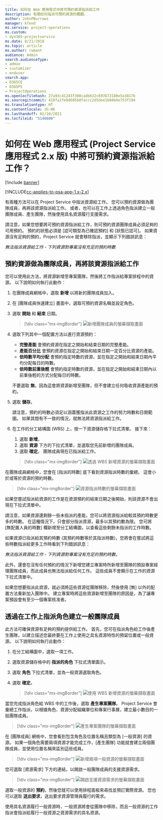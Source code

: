 ```yaml
---
title: 如何在 Web 應用程式中將可預約資源指派給工作
description: 有關如何指派可預約資源的概觀。
author: JohnPBurrows
manager: kfend
ms.service: project-operations
ms.custom:
- dyn365-projectservice
ms.date: 8/21/2018
ms.topic: article
ms.author: rumant
audience: Admin
search.audienceType:
- admin
- customizer
- enduser
search.app:
- D365CE
- D365PS
- ProjectOperations
ms.openlocfilehash: 27a93c41243f300cadb632c697672180e5a3817b
ms.sourcegitcommit: 418fa1fe9d605b8faccc2d5dee1b04b4e753f194
ms.translationtype: HT
ms.contentlocale: zh-HK
ms.lasthandoff: 02/10/2021
ms.locfileid: "5146600"
---
```

# <a name="how-do-i-assign-a-bookable-resource-to-a-task-in-the-web-app-project-service-app-v2x"></a>如何在 Web 應用程式 (Project Service 應用程式 2.x 版) 中將可預約資源指派給工作？

[!include [banner](../includes/psa-now-project-operations.md)]

[!INCLUDE[cc-applies-to-psa-app-1.x-2.x](../includes/cc-applies-to-psa-app-1x-2x.md)]

有兩種方法可以在 Project Service 中指派資源給工作。 您可以預約資源做為團隊成員，再將該資源指派給工作。 或者，也可以在工作上透過角色指派建立一般團隊成員、產生團隊，然後使用具名資源履行支援需求。

請注意，如果您想要將可預約資源指派給工作，則可預約資源團隊成員必須足夠的可用預約。 預約的狀態必須是 [認可類型為已確認預約] 和 [狀態已認可]。 如果資源沒有足夠的預約，Project Service 就會移除指派，並顯示下列錯誤訊息：

*無法指派資源給工作 - 下列資源對專案沒有充足的預約時數*

## <a name="book-a-resource-as-a-team-member-and-then-assign-the-resource-to-a-task"></a>預約資源做為團隊成員，再將該資源指派給工作

您可以使用此方法，將資源新增至專案團隊，然後將工作指派給專案排程中的資源。 以下說明如何執行此動作：
1.  在團隊成員網格中，選取 **新增** 以將新的團隊成員加入。
2.  在 [團隊成員快速建立] 畫面中，選取可預約資源名稱並設定角色。
3.  選取 **開始** 和 **結束** 日期。

    > [!div class="mx-imgBorder"] 
    > ![新增團隊成員的螢幕擷取畫面](media/FAQ-Resources-to-Tasks2-1.png "新增團隊成員的螢幕擷取畫面")
 
4.  選取下列其中一個配置方法以進行資源預約：
    - **完整產能** 會預約資源在指定之開始和結束日期的完整產能。
    - **產能百分比** 會預約資源在指定之開始和結束日期一定百分比資源的產能。
    - **依時數平均分配** 會預約指定時數的資源，並在指定之開始和結束日期內平均分配每日的時數。
    - **依時數前重後輕** 會預約指定時數的資源，並在指定之開始和結束日期內以前重後輕的方式分配每日的時數。

    不要選取 **無**，因為這會將資源新增至團隊，但不會建立任何吸收資源產能的預約。
5.  選取 **儲存**。

    請注意，預約的時數必須足以涵蓋獲指派此資源之工作的努力時數和日期範圍。 如果其間有不一致的情況，就無法將資源指派給工作。

6.  在工作的分工結構圖 (WBS) 上，按一下資源儲存格下拉式清單。 接下來： 

    1. 選取 **新增**。
    2. 選取 **資源** 下方的下拉式清單，並選取您先前新增的團隊成員。
    3. 選取 **確定**。 團隊成員現在已指派給工作。

    > [!div class="mx-imgBorder"] 
    > ![透過 WBS 新增資源的螢幕擷取畫面](media/FAQ-Resources-to-Tasks2-2.png "透過 WBS 新增資源的螢幕擷取畫面")
 
在團隊成員網格中，您會在 [指派的時數] 底下看到資源指派時數的彙總。 這會小於或等於資源的預約時數。 

> [!div class="mx-imgBorder"] 
> ![資源指派時數的螢幕擷取畫面](media/FAQ-Resources-to-Tasks2-3.png "資源指派時數的螢幕擷取畫面")
 
如果您嘗試指派給資源的工作是在資源預約的結束日期之後開始，則該資源不會出現在下拉式清單中。

請注意，如果資源還剩餘一些未指派的產能，您可以將資源指派給較其預約時數更多的時數。 在這種情況下，只會部分指派資源，最多以其預約數為限。 您可將 [無配置人員的時數] 欄新增至分工結構圖，以查看這些剩餘未指派的工作時數。

如果資源已指派給其預約時數 (其預約時數等於其指派時數)，您將會在嘗試將這些時數指派給更多工作時看到下列錯誤訊息：

*無法指派資源給工作 - 下列資源對專案沒有充足的預約時數。*

此外，還會在沒有任何預約的情況下新增您建立專案時所新增至團隊的預設專案經理團隊成員，而此成員也無法指派給任何工作。 這些成員不會顯示在工作的資源下拉式清單中。

如果您想要指派此資源，就必須將這些資源從團隊移除，然後使用 [無] 以外的配置方法重新加入團隊中。 建立專案時將這些資源新增至團隊的原因是，為了讓專案預設會有至少一個專案核准者。

## <a name="create-a-generic-team-member-through-role-assignment-on-tasks"></a>透過在工作上指派角色建立一般團隊成員

此方法可確保資源有足夠的預約提供給工作。 首先，您可在指派角色給工作後產生團隊，以建立描述您最終要在工作上使用之具名資源特性的預留位置或一般資源。 以下說明如何執行此動作：

1. 在分工結構圖中，選取一項工作。
2. 選取資源儲存格中的 **指派的角色** 下拉式清單圖示。
3. 選取 **角色** 下拉式清單，並為一般資源選取角色。
4. 選取 **確定**。

    > [!div class="mx-imgBorder"] 
    > ![使用 WBS 新增資源的螢幕擷取畫面](media/FAQ-Resources-to-Tasks2-4.png "使用 WBS 新增資源的螢幕擷取畫面")
 
當您完成指派角色給 WBS 中的工作後，選取 **產生專案團隊**。 Project Service 會彙總工作指派，以根據角色、資源分配組織單位和專案行事曆，建立最小數目的一般團隊成員。

> [!div class="mx-imgBorder"] 
> ![產生專案團隊的螢幕擷取畫面](media/FAQ-Resources-to-Tasks2-5.png "產生專案團隊的螢幕擷取畫面")
 
在 [團隊成員] 網格中，您會看到包含角色及位置名稱且類型為 [一般資源] 的資源。 如果一個角色需要兩項資源才能完成工作，[產生團隊] 功能就會建立兩個團隊成員，並使用位置名稱來區別這些成員。

> [!div class="mx-imgBorder"] 
> ![新增兩項一般資源的螢幕擷取畫面](media/FAQ-Resources-to-Tasks2-6.png "新增兩項一般資源的螢幕擷取畫面")
 
您可選取 [資源需求] 下方的連結，以開啟一般團隊成員的支援資源需求。

> [!div class="mx-imgBorder"] 
> ![開啟支援資源需求的螢幕擷取畫面](media/FAQ-Resources-to-Tasks2-7.png "開啟支援資源需求的螢幕擷取畫面")

選取一般資源的 **預約**，然後您就可以使用排程面板來尋找並預訂實際資源。 您也可以選取 **送出要求**，送出要求資源管理員履行的需求。

使用具名資源履行一般資源時，一般資源將會從團隊中移除，而且一般資源的工作指派會指派給履行一般資源之資源需求的具名資源。
 

